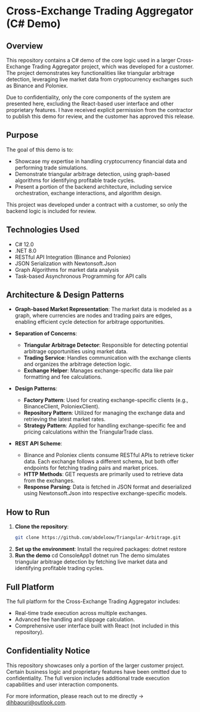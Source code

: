 # Cross-Exchange Trading Aggregator (C# Demo)

## Overview

This repository contains a C# demo of the core logic used in a larger Cross-Exchange Trading Aggregator project, which was developed for a customer. The project demonstrates key functionalities like triangular arbitrage detection, leveraging live market data from cryptocurrency exchanges such as Binance and Poloniex.

Due to confidentiality, only the core components of the system are presented here, excluding the React-based user interface and other proprietary features. I have received explicit permission from the contractor to publish this demo for review, and the customer has approved this release.
## Purpose

The goal of this demo is to:

- Showcase my expertise in handling cryptocurrency financial data and performing trade simulations.
- Demonstrate triangular arbitrage detection, using graph-based algorithms for identifying profitable trade cycles.
- Present a portion of the backend architecture, including service orchestration, exchange interactions, and algorithm design.

This project was developed under a contract with a customer, so only the backend logic is included for review.

## Technologies Used

- C# 12.0
- .NET 8.0
- RESTful API Integration (Binance and Poloniex)
- JSON Serialization with Newtonsoft.Json
- Graph Algorithms for market data analysis
- Task-based Asynchronous Programming for API calls

## Architecture & Design Patterns

- **Graph-based Market Representation**: The market data is modeled as a graph, where currencies are nodes and trading pairs are edges, enabling efficient cycle detection for arbitrage opportunities.

- **Separation of Concerns**:
  - **Triangular Arbitrage Detector**: Responsible for detecting potential arbitrage opportunities using market data.
  - **Trading Service**: Handles communication with the exchange clients and organizes the arbitrage detection logic.
  - **Exchange Helper**: Manages exchange-specific data like pair formatting and fee calculations.

- **Design Patterns**:
  - **Factory Pattern**: Used for creating exchange-specific clients (e.g., BinanceClient, PoloniexClient).
  - **Repository Pattern**: Utilized for managing the exchange data and retrieving the latest market rates.
  - **Strategy Pattern**: Applied for handling exchange-specific fee and pricing calculations within the TriangularTrade class.

- **REST API Scheme**:
  - Binance and Poloniex clients consume RESTful APIs to retrieve ticker data. Each exchange follows a different schema, but both offer endpoints for fetching trading pairs and market prices.
  - **HTTP Methods**: GET requests are primarily used to retrieve data from the exchanges.
  - **Response Parsing**: Data is fetched in JSON format and deserialized using Newtonsoft.Json into respective exchange-specific models.

## How to Run

1. **Clone the repository**:
   ```bash
   git clone https://github.com/abdeloow/Triangular-Arbitrage.git
2.   **Set up the environment**:
    Install the required packages:
    dotnet restore
3. **Run the demo**
    cd ConsoleApp1
    dotnet run
    The demo simulates triangular arbitrage detection by fetching live market data and identifying profitable trading cycles.

## Full Platform

The full platform for the Cross-Exchange Trading Aggregator includes:

- Real-time trade execution across multiple exchanges.
- Advanced fee handling and slippage calculation.
- Comprehensive user interface built with React (not included in this repository).

## Confidentiality Notice

This repository showcases only a portion of the larger customer project. Certain business logic and proprietary features have been omitted due to confidentiality. The full version includes additional trade execution capabilities and user interaction components.

For more information, please reach out to me directly -> dihbaouri@outlook.com.
